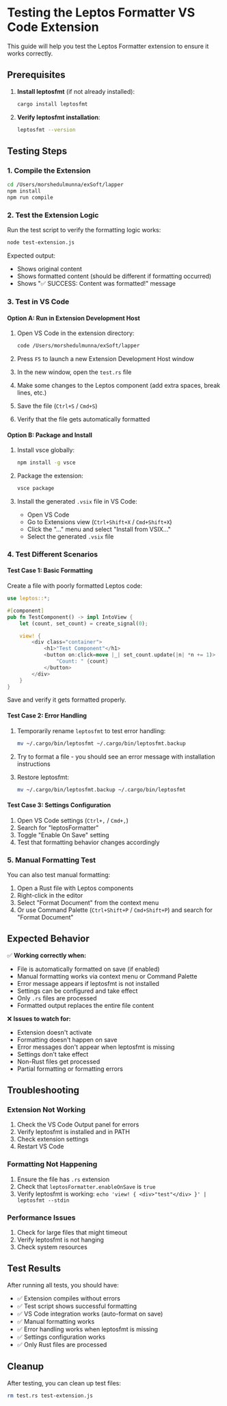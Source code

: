 # Testing the Leptos Formatter VS Code Extension

This guide will help you test the Leptos Formatter extension to ensure it works correctly.

## Prerequisites

1. **Install leptosfmt** (if not already installed):
   ```bash
   cargo install leptosfmt
   ```

2. **Verify leptosfmt installation**:
   ```bash
   leptosfmt --version
   ```

## Testing Steps

### 1. Compile the Extension

```bash
cd /Users/morshedulmunna/exSoft/lapper
npm install
npm run compile
```

### 2. Test the Extension Logic

Run the test script to verify the formatting logic works:

```bash
node test-extension.js
```

Expected output:
- Shows original content
- Shows formatted content (should be different if formatting occurred)
- Shows "✅ SUCCESS: Content was formatted!" message

### 3. Test in VS Code

#### Option A: Run in Extension Development Host

1. Open VS Code in the extension directory:
   ```bash
   code /Users/morshedulmunna/exSoft/lapper
   ```

2. Press `F5` to launch a new Extension Development Host window

3. In the new window, open the `test.rs` file

4. Make some changes to the Leptos component (add extra spaces, break lines, etc.)

5. Save the file (`Ctrl+S` / `Cmd+S`)

6. Verify that the file gets automatically formatted

#### Option B: Package and Install

1. Install vsce globally:
   ```bash
   npm install -g vsce
   ```

2. Package the extension:
   ```bash
   vsce package
   ```

3. Install the generated `.vsix` file in VS Code:
   - Open VS Code
   - Go to Extensions view (`Ctrl+Shift+X` / `Cmd+Shift+X`)
   - Click the "..." menu and select "Install from VSIX..."
   - Select the generated `.vsix` file

### 4. Test Different Scenarios

#### Test Case 1: Basic Formatting
Create a file with poorly formatted Leptos code:

```rust
use leptos::*;

#[component]
pub fn TestComponent() -> impl IntoView {
    let (count, set_count) = create_signal(0);

    view! {
        <div class="container">
            <h1>"Test Component"</h1>
            <button on:click=move |_| set_count.update(|n| *n += 1)>
                "Count: " {count}
            </button>
        </div>
    }
}
```

Save and verify it gets formatted properly.

#### Test Case 2: Error Handling
1. Temporarily rename `leptosfmt` to test error handling:
   ```bash
   mv ~/.cargo/bin/leptosfmt ~/.cargo/bin/leptosfmt.backup
   ```

2. Try to format a file - you should see an error message with installation instructions

3. Restore leptosfmt:
   ```bash
   mv ~/.cargo/bin/leptosfmt.backup ~/.cargo/bin/leptosfmt
   ```

#### Test Case 3: Settings Configuration
1. Open VS Code settings (`Ctrl+,` / `Cmd+,`)
2. Search for "leptosFormatter"
3. Toggle "Enable On Save" setting
4. Test that formatting behavior changes accordingly

### 5. Manual Formatting Test

You can also test manual formatting:

1. Open a Rust file with Leptos components
2. Right-click in the editor
3. Select "Format Document" from the context menu
4. Or use Command Palette (`Ctrl+Shift+P` / `Cmd+Shift+P`) and search for "Format Document"

## Expected Behavior

✅ **Working correctly when:**
- File is automatically formatted on save (if enabled)
- Manual formatting works via context menu or Command Palette
- Error message appears if leptosfmt is not installed
- Settings can be configured and take effect
- Only `.rs` files are processed
- Formatted output replaces the entire file content

❌ **Issues to watch for:**
- Extension doesn't activate
- Formatting doesn't happen on save
- Error messages don't appear when leptosfmt is missing
- Settings don't take effect
- Non-Rust files get processed
- Partial formatting or formatting errors

## Troubleshooting

### Extension Not Working
1. Check the VS Code Output panel for errors
2. Verify leptosfmt is installed and in PATH
3. Check extension settings
4. Restart VS Code

### Formatting Not Happening
1. Ensure the file has `.rs` extension
2. Check that `leptosFormatter.enableOnSave` is `true`
3. Verify leptosfmt is working: `echo 'view! { <div>"test"</div> }' | leptosfmt --stdin`

### Performance Issues
1. Check for large files that might timeout
2. Verify leptosfmt is not hanging
3. Check system resources

## Test Results

After running all tests, you should have:
- ✅ Extension compiles without errors
- ✅ Test script shows successful formatting
- ✅ VS Code integration works (auto-format on save)
- ✅ Manual formatting works
- ✅ Error handling works when leptosfmt is missing
- ✅ Settings configuration works
- ✅ Only Rust files are processed

## Cleanup

After testing, you can clean up test files:

```bash
rm test.rs test-extension.js
```
